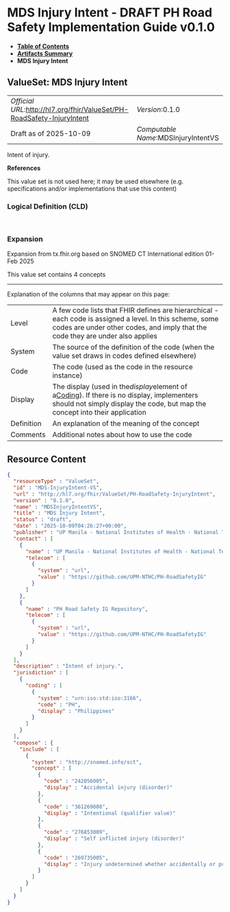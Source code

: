 # MDS Injury Intent - DRAFT PH Road Safety Implementation Guide v0.1.0

* [**Table of Contents**](toc.md)
* [**Artifacts Summary**](artifacts.md)
* **MDS Injury Intent**

## ValueSet: MDS Injury Intent 

| | |
| :--- | :--- |
| *Official URL*:http://hl7.org/fhir/ValueSet/PH-RoadSafety-InjuryIntent | *Version*:0.1.0 |
| Draft as of 2025-10-09 | *Computable Name*:MDSInjuryIntentVS |

 
Intent of injury. 

 **References** 

This value set is not used here; it may be used elsewhere (e.g. specifications and/or implementations that use this content)

### Logical Definition (CLD)

 

### Expansion

Expansion from tx.fhir.org based on SNOMED CT International edition 01-Feb 2025

This value set contains 4 concepts

-------

 Explanation of the columns that may appear on this page: 

| | |
| :--- | :--- |
| Level | A few code lists that FHIR defines are hierarchical - each code is assigned a level. In this scheme, some codes are under other codes, and imply that the code they are under also applies |
| System | The source of the definition of the code (when the value set draws in codes defined elsewhere) |
| Code | The code (used as the code in the resource instance) |
| Display | The display (used in the*display*element of a[Coding](http://hl7.org/fhir/R4/datatypes.html#Coding)). If there is no display, implementers should not simply display the code, but map the concept into their application |
| Definition | An explanation of the meaning of the concept |
| Comments | Additional notes about how to use the code |



## Resource Content

```json
{
  "resourceType" : "ValueSet",
  "id" : "MDS-InjuryIntent-VS",
  "url" : "http://hl7.org/fhir/ValueSet/PH-RoadSafety-InjuryIntent",
  "version" : "0.1.0",
  "name" : "MDSInjuryIntentVS",
  "title" : "MDS Injury Intent",
  "status" : "draft",
  "date" : "2025-10-09T04:26:27+00:00",
  "publisher" : "UP Manila - National Institutes of Health - National Telehealth Center",
  "contact" : [
    {
      "name" : "UP Manila - National Institutes of Health - National Telehealth Center",
      "telecom" : [
        {
          "system" : "url",
          "value" : "https://github.com/UPM-NTHC/PH-RoadSafetyIG"
        }
      ]
    },
    {
      "name" : "PH Road Safety IG Repository",
      "telecom" : [
        {
          "system" : "url",
          "value" : "https://github.com/UPM-NTHC/PH-RoadSafetyIG"
        }
      ]
    }
  ],
  "description" : "Intent of injury.",
  "jurisdiction" : [
    {
      "coding" : [
        {
          "system" : "urn:iso:std:iso:3166",
          "code" : "PH",
          "display" : "Philippines"
        }
      ]
    }
  ],
  "compose" : {
    "include" : [
      {
        "system" : "http://snomed.info/sct",
        "concept" : [
          {
            "code" : "242056005",
            "display" : "Accidental injury (disorder)"
          },
          {
            "code" : "361269008",
            "display" : "Intentional (qualifier value)"
          },
          {
            "code" : "276853009",
            "display" : "Self inflicted injury (disorder)"
          },
          {
            "code" : "269735005",
            "display" : "Injury undetermined whether accidentally or purposely inflicted (disorder)"
          }
        ]
      }
    ]
  }
}

```
